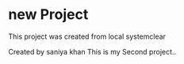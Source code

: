 # new Project

This project was created from local systemclear

Created by saniya khan
This is my Second project..